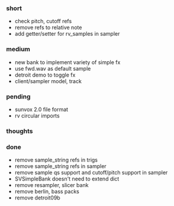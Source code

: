 ### short

- check pitch, cutoff refs
- remove refs to relative note
- add getter/setter for rv_samples in sampler

### medium

- new bank to implement variety of simple fx
- use fwd.wav as default sample
- detroit demo to toggle fx
- client/sampler model, track

### pending

- sunvox 2.0 file format
- rv circular imports

### thoughts

### done

- remove sample_string refs in trigs
- remove sample_string refs in sampler
- remove sample qs support and cutoff/pitch support in sampler
- SVSimpleBank doesn't need to extend dict
- remove resampler, slicer bank
- remove berlin, bass packs
- remove detroit09b


